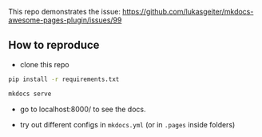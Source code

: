This repo demonstrates the issue: https://github.com/lukasgeiter/mkdocs-awesome-pages-plugin/issues/99

## How to reproduce

- clone this repo

```bash
pip install -r requirements.txt

mkdocs serve
```

- go to localhost:8000/ to see the docs.

- try out different configs in `mkdocs.yml` (or in `.pages` inside folders)

